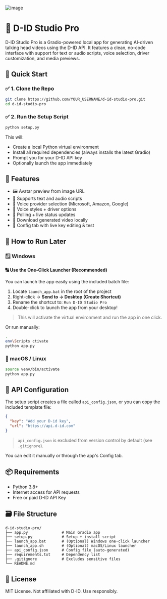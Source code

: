 ![image](https://github.com/user-attachments/assets/873c64bd-131f-4a1e-a72a-8e70e0f831eb)
# 🎨 D-ID Studio Pro

D-ID Studio Pro is a Gradio-powered local app for generating AI-driven talking head videos using the D-ID API. It features a clean, no-code interface with support for text or audio scripts, voice selection, driver customization, and media previews.

## 🚀 Quick Start

### ✅ 1. Clone the Repo

```bash
git clone https://github.com/YOUR_USERNAME/d-id-studio-pro.git
cd d-id-studio-pro
```

### ✅ 2. Run the Setup Script

```bash
python setup.py
```

This will:

- Create a local Python virtual environment
- Install all required dependencies (always installs the latest Gradio)
- Prompt you for your D-ID API key
- Optionally launch the app immediately

## 🧐 Features

- 🖼 Avatar preview from image URL
- 🎤 Supports text and audio scripts
- 🌊 Voice provider selection (Microsoft, Amazon, Google)
- 📃 Voice styles + driver options
- 🔁 Polling + live status updates
- 📅 Download generated video locally
- 🤩 Config tab with live key editing & test

## 🦪 How to Run Later

### 🪟 Windows

#### 🔠 Use the One-Click Launcher (Recommended)

You can launch the app easily using the included batch file:

1. Locate `launch_app.bat` in the root of the project  
2. Right-click → **Send to → Desktop (Create Shortcut)**  
3. Rename the shortcut to: `Run D-ID Studio Pro`  
4. Double-click to launch the app from your desktop!

> This will activate the virtual environment and run the app in one click.

Or run manually:

```bash
.
env\Scripts ctivate
python app.py
```

### 🍎 macOS / Linux

```bash
source venv/bin/activate
python app.py
```

## 🔐 API Configuration

The setup script creates a file called `api_config.json`, or you can copy the included template file:

```json
{
  "key": "Add your D-id key",
  "url": "https://api.d-id.com"
}
```

> `api_config.json` is excluded from version control by default (see `.gitignore`).

You can edit it manually or through the app's Config tab.

## 📦 Requirements

- Python 3.8+
- Internet access for API requests
- Free or paid D-ID API Key

## 🗃 File Structure

```text
d-id-studio-pro/
├── app.py               # Main Gradio app
├── setup.py             # Setup + install script
├── launch_app.bat       # (Optional) Windows one-click launcher
├── launch_app.sh        # (Optional) macOS/Linux launcher
├── api_config.json      # Config file (auto-generated)
├── requirements.txt     # Dependency list
├── .gitignore           # Excludes sensitive files
└── README.md
```

## 📄 License

MIT License. Not affiliated with D-ID. Use responsibly.
